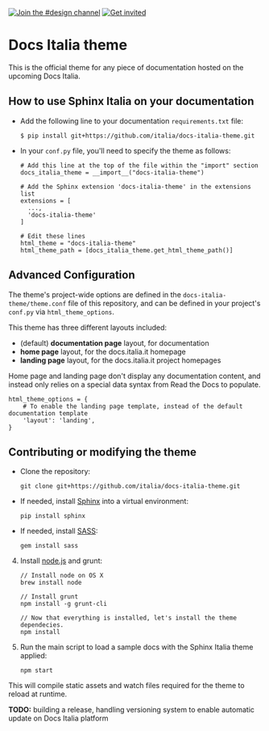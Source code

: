 [![Join the #design channel](https://img.shields.io/badge/Slack%20channel-%23design-blue.svg)](https://developersitalia.slack.com/messages/C7658JRJR)
[![Get invited](https://slack.developers.italia.it/badge.svg)](https://slack.developers.italia.it/)

# Docs Italia theme

This is the official theme for any piece of documentation hosted on the
upcoming Docs Italia.

## How to use Sphinx Italia on your documentation 

* Add the following line to your documentation `requirements.txt` file:

    ```
    $ pip install git+https://github.com/italia/docs-italia-theme.git
    ```

* In your `conf.py` file, you'll need to specify the theme as follows:

    ```
    # Add this line at the top of the file within the "import" section
    docs_italia_theme = __import__("docs-italia-theme")
    
    # Add the Sphinx extension 'docs-italia-theme' in the extensions list
    extensions = [
      ...,
      'docs-italia-theme'
    ]
    
    # Edit these lines
    html_theme = "docs-italia-theme"
    html_theme_path = [docs_italia_theme.get_html_theme_path()]
    ```


## Advanced Configuration

The theme's project-wide options are defined in the `docs-italia-theme/theme.conf`
file of this repository, and can be defined in your project's `conf.py` via
`html_theme_options`.

This theme has three different layouts included:

* (default) **documentation page** layout, for documentation
* **home page** layout, for the docs.italia.it homepage
* **landing page** layout, for the docs.italia.it project homepages

Home page and landing page don't display any documentation content, and instead only
relies on a special data syntax from Read the Docs to populate.

```
html_theme_options = {
    # To enable the landing page template, instead of the default documentation template
    'layout': 'landing',
}
```

## Contributing or modifying the theme

* Clone the repository:
    
    ```
    git clone git+https://github.com/italia/docs-italia-theme.git
    ```

* If needed, install [Sphinx](http://www.sphinx-doc.org/en/stable/) into a virtual environment:
    
    ```
    pip install sphinx
    ```

* If needed, install [SASS](http://sass-lang.com/):

    ```
    gem install sass
    ```

4. Install [node.js](https://nodejs.org) and grunt:

    ```
    // Install node on OS X
    brew install node

    // Install grunt
    npm install -g grunt-cli

    // Now that everything is installed, let's install the theme dependecies.
    npm install
    ```

5. Run the main script to load a sample docs with the Sphinx Italia theme applied:

    ```
    npm start
    ```

This will compile static assets and watch files required for the theme to reload at runtime.

**TODO:** building a release, handling versioning system to enable automatic update on Docs Italia platform
